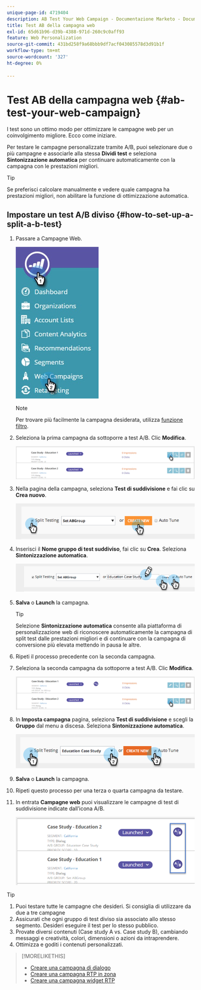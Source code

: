 ```yaml
---
unique-page-id: 4719404
description: AB Test Your Web Campaign - Documentazione Marketo - Documentazione del prodotto
title: Test AB della campagna web
exl-id: 65d61b96-d39b-4388-971d-260c9c0aff93
feature: Web Personalization
source-git-commit: 431bd258f9a68bbb9df7acf043085578d3d91b1f
workflow-type: tm+mt
source-wordcount: '327'
ht-degree: 0%

---
```


# Test AB della campagna web {#ab-test-your-web-campaign}

I test sono un ottimo modo per ottimizzare le campagne web per un coinvolgimento migliore. Ecco come iniziare.

Per testare le campagne personalizzate tramite A/B, puoi selezionare due o più campagne e associarle alla stessa **Dividi test** e seleziona **Sintonizzazione automatica** per continuare automaticamente con la campagna con le prestazioni migliori.

>[!TIP]
>
>Se preferisci calcolare manualmente e vedere quale campagna ha prestazioni migliori, non abilitare la funzione di ottimizzazione automatica.

## Impostare un test A/B diviso {#how-to-set-up-a-split-a-b-test}

1. Passare a Campagne Web.

   ![](assets/web-campaigns-hand-2.jpg)

   >[!NOTE]
   >
   >Per trovare più facilmente la campagna desiderata, utilizza [funzione filtro](/help/marketo/product-docs/web-personalization/working-with-web-campaigns/filter-web-campaigns.md).

1. Seleziona la prima campagna da sottoporre a test A/B. Clic **Modifica**.

   ![](assets/image2016-11-4-13-3a46-3a37.png)

1. Nella pagina della campagna, seleziona **Test di suddivisione** e fai clic su **Crea nuovo**.

   ![](assets/image2014-11-26-16-3a47-3a18.png)

1. Inserisci il **Nome gruppo di test suddiviso**, fai clic su **Crea**. Seleziona **Sintonizzazione automatica**.

   ![](assets/image2014-11-26-16-3a52-3a24.png)

1. **Salva** o **Launch** la campagna.

   >[!TIP]
   >
   >Selezione **Sintonizzazione automatica** consente alla piattaforma di personalizzazione web di riconoscere automaticamente la campagna di split test dalle prestazioni migliori e di continuare con la campagna di conversione più elevata mettendo in pausa le altre.

1. Ripeti il processo precedente con la seconda campagna.

1. Seleziona la seconda campagna da sottoporre a test A/B. Clic **Modifica**.

   ![](assets/image2016-11-4-13-3a51-3a39.png)

1. In **Imposta campagna** pagina, seleziona **Test di suddivisione** e scegli la **Gruppo** dal menu a discesa. Seleziona **Sintonizzazione automatica**.

   ![](assets/image2014-11-26-17-3a2-3a17.png)

1. **Salva** o **Launch** la campagna.

1. Ripeti questo processo per una terza o quarta campagna da testare.

1. In entrata **Campagne web** puoi visualizzare le campagne di test di suddivisione indicate dall’icona A/B.

   ![](assets/image2016-11-4-13-3a55-3a5.png)

>[!TIP]
>
>1. Puoi testare tutte le campagne che desideri. Si consiglia di utilizzare da due a tre campagne
>1. Assicurati che ogni gruppo di test diviso sia associato allo stesso segmento. Desideri eseguire il test per lo stesso pubblico.
>1. Provate diversi contenuti (Case study A vs. Case study B), cambiando messaggi e creatività, colori, dimensioni o azioni da intraprendere.
>1. Ottimizza e goditi i contenuti personalizzati.

>[!MORELIKETHIS]
>
>* [Creare una campagna di dialogo](/help/marketo/product-docs/web-personalization/working-with-web-campaigns/create-a-new-dialog-web-campaign.md)
>* [Creare una campagna RTP in zona](/help/marketo/product-docs/web-personalization/working-with-web-campaigns/create-a-new-in-zone-web-campaign.md)
>* [Creare una campagna widget RTP](/help/marketo/product-docs/web-personalization/working-with-web-campaigns/create-a-new-widget-web-campaign.md)

